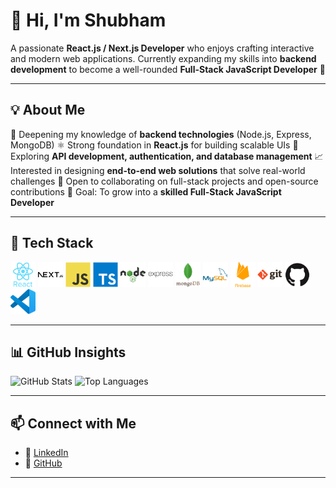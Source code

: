 # 👋 Hi, I'm Shubham

A passionate **React.js / Next.js Developer** who enjoys crafting interactive and modern web applications.
Currently expanding my skills into **backend development** to become a well-rounded **Full-Stack JavaScript Developer** 🚀

---

## 💡 About Me

🌱 Deepening my knowledge of **backend technologies** (Node.js, Express, MongoDB)
⚛️ Strong foundation in **React.js** for building scalable UIs
🔗 Exploring **API development, authentication, and database management**
📈 Interested in designing **end-to-end web solutions** that solve real-world challenges
🤝 Open to collaborating on full-stack projects and open-source contributions
🎯 Goal: To grow into a **skilled Full-Stack JavaScript Developer**

---

## 🧰 Tech Stack

<p align="left">
  <!-- Frontend -->
  <img src="https://raw.githubusercontent.com/devicons/devicon/master/icons/react/react-original-wordmark.svg" alt="React" width="40" height="40"/>
  <img src="https://raw.githubusercontent.com/devicons/devicon/master/icons/nextjs/nextjs-original-wordmark.svg" alt="Next.js" width="40" height="40"/>
  <img src="https://raw.githubusercontent.com/devicons/devicon/master/icons/javascript/javascript-original.svg" alt="JavaScript" width="40" height="40"/>
  <img src="https://raw.githubusercontent.com/devicons/devicon/master/icons/typescript/typescript-original.svg" alt="TypeScript" width="40" height="40"/>

  <!-- Backend -->

  <img src="https://raw.githubusercontent.com/devicons/devicon/master/icons/nodejs/nodejs-original-wordmark.svg" alt="Node.js" width="40" height="40"/>
  <img src="https://raw.githubusercontent.com/devicons/devicon/master/icons/express/express-original-wordmark.svg" alt="Express" width="40" height="40"/>
  <img src="https://raw.githubusercontent.com/devicons/devicon/master/icons/mongodb/mongodb-original-wordmark.svg" alt="MongoDB" width="40" height="40"/>
  <img src="https://raw.githubusercontent.com/devicons/devicon/master/icons/mysql/mysql-original-wordmark.svg" alt="MySQL" width="40" height="40"/>
  <img src="https://raw.githubusercontent.com/devicons/devicon/master/icons/firebase/firebase-plain-wordmark.svg" alt="Firebase" width="40" height="40"/>

  <!-- Tools -->

  <img src="https://raw.githubusercontent.com/devicons/devicon/master/icons/git/git-original-wordmark.svg" alt="Git" width="40" height="40"/>
  <img src="https://raw.githubusercontent.com/devicons/devicon/master/icons/github/github-original.svg" alt="GitHub" width="40" height="40"/>
  <img src="https://raw.githubusercontent.com/devicons/devicon/master/icons/vscode/vscode-original.svg" alt="VS Code" width="40" height="40"/>
</p>

---

## 📊 GitHub Insights

![GitHub Stats](https://github-readme-stats.vercel.app/api?username=0shubhamit\&show_icons=true\&theme=radical)
![Top Languages](https://github-readme-stats.vercel.app/api/top-langs/?username=0shubhamit\&layout=compact\&theme=radical)

---

## 📫 Connect with Me

* 💼 [LinkedIn](https://www.linkedin.com/in/shubham-singh-5b9521330)
* 🐙 [GitHub](https://github.com/0shubhamit)

---
